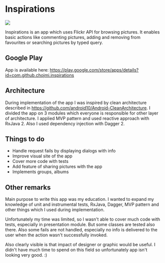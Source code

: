 # Inspirations
![](https://circleci.com/gh/kix3000/Inspirations.svg?style=shield&circle-token=:circle-token)

Inspirations is an app which uses Flickr API for browsing pictures. It enables basic actions like commenting pictures, adding and removing from favourites or searching pictures by typed query.

## Google Play
App is available here: <https://play.google.com/store/apps/details?id=com.github.chojmi.inspirations>

## Architecture
During implementation of the app I was inspired by clean architecture described in <https://github.com/android10/Android-CleanArchitecture>. I divided the app on 3 modules which everyone is responsible for other layer of architecture. I applied MVP pattern and used reactive approach with RxJava 2. Also I used dependency injection with Dagger 2. 

## Things to do
 - Handle request fails by displaying dialogs with info
 - Improve visual site of the app
 - Cover more code with tests
 - Add feature of sharing pictures with the app
 - Implements groups, albums

## Other remarks
Main purpose to write this app was my education. I wanted to expand my knowledge of unit and instrumental tests, RxJava, Dagger, MVP pattern and other things which I used during implementation. 

Unfortunately my time was limited, so I wasn't able to cover much code with tests, especially in presentation module. But some classes are tested also there. Also some fails are not handled, especially no info is delivered to the user when the action wasn't successfully invoked.

Also clearly visible is that impact of designer or graphic would be useful. I didn't have much time to spend on this field so unfortunately app isn't looking very good. :)

